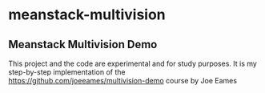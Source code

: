 meanstack-multivision
=====================

Meanstack Multivision Demo
--------------------------
This project and the code are experimental and for study purposes. 
It is my step-by-step implementation of the https://github.com/joeeames/multivision-demo course by Joe Eames
